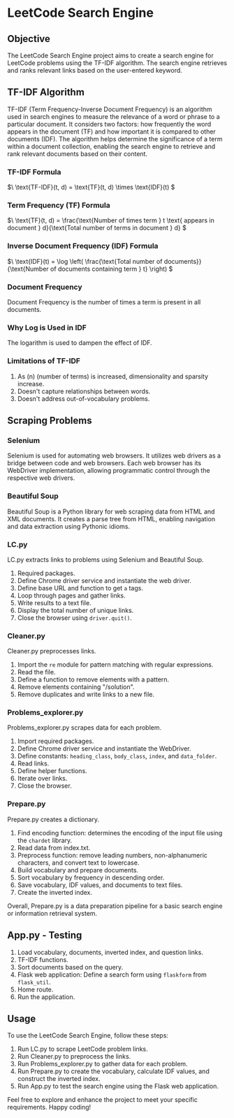 # LeetCode Search Engine

## Objective

The LeetCode Search Engine project aims to create a search engine for LeetCode problems using the TF-IDF algorithm. The search engine retrieves and ranks relevant links based on the user-entered keyword.

## TF-IDF Algorithm

TF-IDF (Term Frequency-Inverse Document Frequency) is an algorithm used in search engines to measure the relevance of a word or phrase to a particular document. It considers two factors: how frequently the word appears in the document (TF) and how important it is compared to other documents (IDF). The algorithm helps determine the significance of a term within a document collection, enabling the search engine to retrieve and rank relevant documents based on their content.


### TF-IDF Formula
$\ \text{TF-IDF}(t, d) = \text{TF}(t, d) \times \text{IDF}(t) \$

### Term Frequency (TF) Formula
$\ \text{TF}(t, d) = \frac{\text{Number of times term } t \text{ appears in document } d}{\text{Total number of terms in document } d} \$

### Inverse Document Frequency (IDF) Formula
$\ \text{IDF}(t) = \log \left( \frac{\text{Total number of documents}}{\text{Number of documents containing term } t} \right) \$


### Document Frequency
Document Frequency is the number of times a term is present in all documents.

### Why Log is Used in IDF
The logarithm is used to dampen the effect of IDF.

### Limitations of TF-IDF
1. As \(n\) (number of terms) is increased, dimensionality and sparsity increase.
2. Doesn't capture relationships between words.
3. Doesn't address out-of-vocabulary problems.

## Scraping Problems

### Selenium
Selenium is used for automating web browsers. It utilizes web drivers as a bridge between code and web browsers. Each web browser has its WebDriver implementation, allowing programmatic control through the respective web drivers.

### Beautiful Soup
Beautiful Soup is a Python library for web scraping data from HTML and XML documents. It creates a parse tree from HTML, enabling navigation and data extraction using Pythonic idioms.

### LC.py
LC.py extracts links to problems using Selenium and Beautiful Soup.

1. Required packages.
2. Define Chrome driver service and instantiate the web driver.
3. Define base URL and function to get `a` tags.
4. Loop through pages and gather links.
5. Write results to a text file.
6. Display the total number of unique links.
7. Close the browser using `driver.quit()`.

### Cleaner.py
Cleaner.py preprocesses links.

1. Import the `re` module for pattern matching with regular expressions.
2. Read the file.
3. Define a function to remove elements with a pattern.
4. Remove elements containing "/solution".
5. Remove duplicates and write links to a new file.

### Problems_explorer.py
Problems_explorer.py scrapes data for each problem.

1. Import required packages.
2. Define Chrome driver service and instantiate the WebDriver.
3. Define constants: `heading_class`, `body_class`, `index`, and `data_folder`.
4. Read links.
5. Define helper functions.
6. Iterate over links.
7. Close the browser.

### Prepare.py
Prepare.py creates a dictionary.

1. Find encoding function: determines the encoding of the input file using the `chardet` library.
2. Read data from index.txt.
3. Preprocess function: remove leading numbers, non-alphanumeric characters, and convert text to lowercase.
4. Build vocabulary and prepare documents.
5. Sort vocabulary by frequency in descending order.
6. Save vocabulary, IDF values, and documents to text files.
7. Create the inverted index.

Overall, Prepare.py is a data preparation pipeline for a basic search engine or information retrieval system.

## App.py - Testing

1. Load vocabulary, documents, inverted index, and question links.
2. TF-IDF functions.
3. Sort documents based on the query.
4. Flask web application: Define a search form using `flaskform` from `flask_util`.
5. Home route.
6. Run the application.

## Usage

To use the LeetCode Search Engine, follow these steps:

1. Run LC.py to scrape LeetCode problem links.
2. Run Cleaner.py to preprocess the links.
3. Run Problems_explorer.py to gather data for each problem.
4. Run Prepare.py to create the vocabulary, calculate IDF values, and construct the inverted index.
5. Run App.py to test the search engine using the Flask web application.

Feel free to explore and enhance the project to meet your specific requirements. Happy coding!
